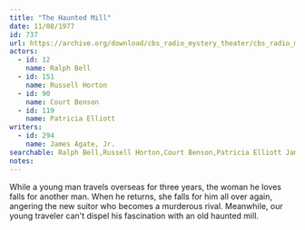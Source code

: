 ```yaml
---
title: "The Haunted Mill"
date: 11/08/1977
id: 737
url: https://archive.org/download/cbs_radio_mystery_theater/cbs_radio_mystery_theater-0701-0750.zip/cbs_radio_mystery_theater-0701-0750%2Fcbsrmt_0737_the_haunted_mill.mp3
actors:  
  - id: 12
    name: Ralph Bell  
  - id: 151
    name: Russell Horton  
  - id: 90
    name: Court Benson  
  - id: 119
    name: Patricia Elliott
writers:  
  - id: 294
    name: James Agate, Jr.
searchable: Ralph Bell,Russell Horton,Court Benson,Patricia Elliott James Agate, Jr.
notes:  
---
```

While a young man travels overseas for three years, the woman he loves falls for another man. When he returns, she falls for him all over again, angering the new suitor who becomes a murderous rival. Meanwhile, our young traveler can't dispel his fascination with an old haunted mill.